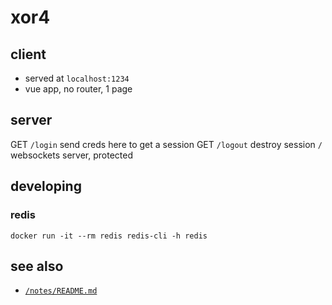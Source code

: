 # xor4

## client

- served at `localhost:1234`
- vue app, no router, 1 page

## server

GET `/login` send creds here to get a session
GET `/logout` destroy session
`/` websockets server, protected

## developing

### redis

```
docker run -it --rm redis redis-cli -h redis
```

## see also

- [`/notes/README.md`](notes/.md)